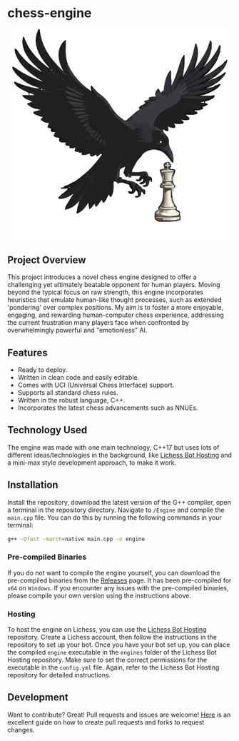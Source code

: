# chess-engine

<p align="center">
  <img src="img/Logo.svg" />
</p>

## Project Overview
This project introduces a novel chess engine designed to offer a challenging yet ultimately beatable opponent for human players. Moving beyond the typical focus on raw strength, this engine incorporates heuristics that emulate human-like thought processes, such as extended 'pondering' over complex positions. My aim is to foster a more enjoyable, engaging, and rewarding human-computer chess experience, addressing the current frustration many players face when confronted by overwhelmingly powerful and "emotionless" AI.

## Features
- Ready to deploy.
- Written in clean code and easily editable.
- Comes with UCI (Universal Chess Interface) support.
- Supports all standard chess rules.
- Written in the robust language, C++.
- Incorporates the latest chess advancements such as NNUEs.

## Technology Used
The engine was made with one main technology, C++17 but uses lots of different ideas/technologies in the background, like [Lichess Bot Hosting](https://github.com/lichess-bot-devs/lichess-bot) and a mini-max style development approach, to make it work.

## Installation

Install the repository, download the latest version of the G++ compiler, open a terminal in the repository directory. Navigate to `/Engine` and compile the `main.cpp` file. You can do this by running the following commands in your terminal:

```bash
g++ -Ofast -march=native main.cpp -o engine
```

### Pre-compiled Binaries
If you do not want to compile the engine yourself, you can download the pre-compiled binaries from the [Releases](https://github.com/atharva-malik/chess-engine/releases/tag/v8.1) page. It has been pre-compiled for `x64` on `Windows`. If you encounter any issues with the pre-compiled binaries, please compile your own version using the instructions above.

### Hosting
To host the engine on Lichess, you can use the [Lichess Bot Hosting](https://github.com/lichess-bot-devs/lichess-bot) repository. Create a Lichess account, then follow the instructions in the repository to set up your bot. Once you have your bot set up, you can place the compiled `engine` executable in the `engines` folder of the Lichess Bot Hosting repository. Make sure to set the correct permissions for the executable in the `config.yml` file. Again, refer to the Lichess Bot Hosting repository for detailed instructions.

## Development

Want to contribute? Great! Pull requests and issues are welcome! [Here] is an excellent guide on how to create pull requests and forks to request changes.

[//]: # (These are reference links used in the body of this note and get stripped out when the markdown processor does its job.)

   [Unity 2022]: <https://unity.com/releases/2022-lts>
   [C#]: <https://learn.microsoft.com/en-us/dotnet/csharp/>
   [Here]: <https://www.dataschool.io/how-to-contribute-on-github/>

